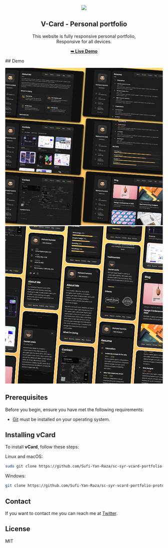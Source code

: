 <div align="center">
  
 
  <img src="./assets/logo.ico" />

  <h2 align="center">V-Card - Personal portfolio</h2>

  This website is fully responsive personal portfolio, <br />Responsive for all devices.

  <a href="https://syr-vcard-portfolio-prototype-demo.vercel.app/"><strong>➥ Live Demo</strong></a>

</div>
## Demo

![vCard Desktop Demo](./website-demo-image/desktop.png "Desktop Demo")
<br/>
![vCard Mobile Demo](./website-demo-image/mobile.png "Mobile Demo")

## Prerequisites

Before you begin, ensure you have met the following requirements:

* [Git](https://git-scm.com/downloads "Download Git") must be installed on your operating system.

## Installing vCard

To install **vCard**, follow these steps:

Linux and macOS:

```bash
sudo git clone https://github.com/Sufi-Yan-Raza/sc-syr-vcard-portfolio-prototype-demo.git
```

Windows:

```bash
git clone https://github.com/Sufi-Yan-Raza/sc-syr-vcard-portfolio-prototype-demo.git
```

## Contact

If you want to contact me you can reach me at [Twitter](https://www.twitter.com/codewithsadee).

## License

MIT
